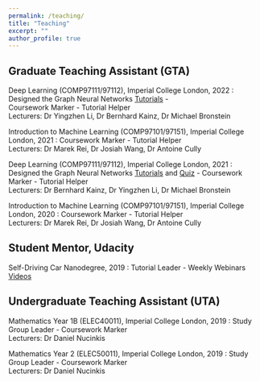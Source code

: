```yaml
---
permalink: /teaching/
title: "Teaching"
excerpt: ""
author_profile: true
---
```


## Graduate Teaching Assistant (GTA)

Deep Learning (COMP97111/97112), Imperial College London, 2022 
:   Designed the Graph Neural Networks [Tutorials](https://www.doc.ic.ac.uk/~bkainz/teaching/DL/T09_GCNs.pdf) -  
Coursework Marker - Tutorial Helper\
Lecturers: Dr Yingzhen Li, Dr Bernhard Kainz, Dr Michael Bronstein

Introduction to Machine Learning (COMP97101/97151), Imperial College London, 2021 
:   Coursework Marker - Tutorial Helper\
Lecturers: Dr Marek Rei, Dr Josiah Wang, Dr Antoine Cully 

Deep Learning (COMP97111/97112), Imperial College London, 2021 
:   Designed the Graph Neural Networks [Tutorials](https://www.doc.ic.ac.uk/~bkainz/teaching/DL/T09_GCNs.pdf) and [Quiz](https://quizizz.com/admin/quiz/6033e5f2636d8c001b08eb6a/deep-learning-gnns) - 
Coursework Marker - Tutorial Helper\
Lecturers: Dr Bernhard Kainz, Dr Yingzhen Li, Dr Michael Bronstein 

Introduction to Machine Learning (COMP97101/97151), Imperial College London, 2020
:   Coursework Marker - Tutorial Helper\
Lecturers: Dr Marek Rei, Dr Josiah Wang, Dr Antoine Cully 

## Student Mentor, Udacity

Self-Driving Car Nanodegree, 2019 
:   Tutorial Leader - Weekly Webinars [Videos]()

## Undergraduate Teaching Assistant (UTA)

Mathematics Year 1B (ELEC40011), Imperial College London, 2019
:   Study Group Leader - Coursework Marker\
Lecturers: Dr Daniel Nucinkis

Mathematics Year 2 (ELEC50011), Imperial College London, 2019
:   Study Group Leader - Coursework Marker\
Lecturers: Dr Daniel Nucinkis
